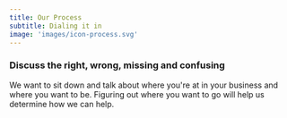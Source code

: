```yaml
---
title: Our Process
subtitle: Dialing it in
image: 'images/icon-process.svg'
---
```

<h3 class="lead">Discuss the right, wrong, missing and confusing</h3>

We want to sit down and talk about where you're at in your business and where you want to be. Figuring out where you want to go will help us determine how we can help.